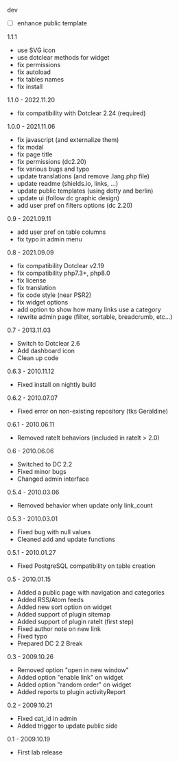 dev
- [ ] enhance public template

1.1.1
- use SVG icon
- use dotclear methods for widget
- fix permissions
- fix autoload
- fix tables names
- fix install

1.1.0 - 2022.11.20
- fix compatibility with Dotclear 2.24 (required)

1.0.0 - 2021.11.06
- fix javascript (and externalize them)
- fix modal
- fix page title
- fix permissions (dc2.20)
- fix various bugs and typo
- update translations (and remove .lang.php file)
- update readme (shields.io, links, ...)
- update public templates (using dotty and berlin)
- update ui (follow dc graphic design)
- add user pref on filters options (dc 2.20)

0.9 - 2021.09.11
- add user pref on table columns
- fix typo in admin menu

0.8 - 2021.09.09
- fix compatibility Dotclear v2.19
- fix compatibility php7.3+, php8.0
- fix license
- fix translation
- fix code style (near PSR2)
- fix widget options
- add option to show how many links use a category
- rewrite admin page (filter, sortable, breadcrumb, etc...)

0.7 - 2013.11.03
- Switch to Dotclear 2.6
- Add dashboard icon
- Clean up code

0.6.3 - 2010.11.12
- Fixed install on nightly build

0.6.2 - 2010.07.07
- Fixed error on non-existing repository (tks Geraldine)

0.6.1 - 2010.06.11
- Removed rateIt behaviors (included in rateIt > 2.0)

0.6 - 2010.06.06
- Switched to DC 2.2
- Fixed minor bugs
- Changed admin interface

0.5.4 - 2010.03.06
- Removed behavior when update only link_count

0.5.3 - 2010.03.01
- Fixed bug with null values
- Cleaned add and update functions

0.5.1 - 2010.01.27
- Fixed PostgreSQL compatibility on table creation

0.5 - 2010.01.15
- Added a public page with navigation and categories
- Added RSS/Atom feeds
- Added new sort option on widget
- Added support of plugin sitemap
- Added support of plugin rateIt (first step)
- Fixed author note on new link
- Fixed typo
- Prepared DC 2.2 Break

0.3 - 2009.10.26
- Removed option "open in new window"
- Added option "enable link" on widget
- Added option "random order" on widget
- Added reports to plugin activityReport

0.2 - 2009.10.21
- Fixed cat_id in admin
- Added trigger to update public side

0.1 - 2009.10.19
- First lab release
